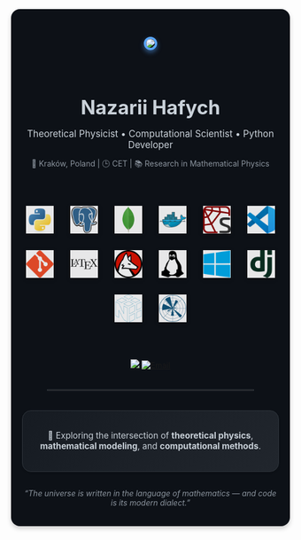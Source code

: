 <div align="center" style="max-width: 800px; margin: 0 auto; padding: 20px; background-color: #0D1117; border-radius: 16px; box-shadow: 0 4px 8px rgba(0, 0, 0, 0.2);">
  <!-- Animated circular avatar with shadow -->
  <img src="https://wp.gorky.media/wp-content/uploads/2019/02/tenor-2.gif" 
       width="200" 
       style="border-radius: 50%; border: 4px solid #58A6FF; margin: 30px 0; box-shadow: 0 4px 8px rgba(88, 166, 255, 0.5);" />

  <h1 style="color: #C9D1D9; font-size: 2.5em; margin-bottom: 10px;">Nazarii Hafych</h1>
  <p style="font-size: 1.2em; color: #C9D1D9; margin-bottom: 5px;">
    Theoretical Physicist • Computational Scientist • Python Developer
  </p>
  <p style="color: #8B949E; font-size: 1em; margin-bottom: 20px;">
    📍 Kraków, Poland | 🕒 CET | 📚 Research in Mathematical Physics
  </p>

  <br>

  <div style="display: flex; flex-wrap: wrap; justify-content: center; gap: 30px; margin: 25px 0; opacity: 0.9;">
  <img src="https://raw.githubusercontent.com/devicons/devicon/master/icons/python/python-original.svg" 
       alt="Python" width="50" height="50" style="filter: drop-shadow(0 2px 4px rgba(0,0,0,0.3));" />
  <img src="https://raw.githubusercontent.com/devicons/devicon/master/icons/postgresql/postgresql-original.svg" 
       alt="PostgreSQL" width="50" height="50" style="filter: drop-shadow(0 2px 4px rgba(0,0,0,0.3));" />
  <img src="https://raw.githubusercontent.com/devicons/devicon/master/icons/mongodb/mongodb-original.svg" 
       alt="MongoDB" width="50" height="50" style="filter: drop-shadow(0 2px 4px rgba(0,0,0,0.3));" />
  <img src="https://raw.githubusercontent.com/devicons/devicon/master/icons/docker/docker-original.svg" 
       alt="Docker" width="50" height="50" style="filter: drop-shadow(0 2px 4px rgba(0,0,0,0.3));" />
  <img src="https://raw.githubusercontent.com/devicons/devicon/master/icons/spyder/spyder-original.svg" 
       alt="Spyder" width="50" height="50" style="filter: drop-shadow(0 2px 4px rgba(0,0,0,0.3));" />
  <img src="https://raw.githubusercontent.com/devicons/devicon/master/icons/vscode/vscode-original.svg" 
       alt="VS Code" width="50" height="50" style="filter: drop-shadow(0 2px 4px rgba(0,0,0,0.3));" />
  <img src="https://raw.githubusercontent.com/devicons/devicon/master/icons/git/git-original.svg" 
       alt="Git" width="50" height="50" style="filter: drop-shadow(0 2px 4px rgba(0,0,0,0.3));" />
  <img src="https://raw.githubusercontent.com/devicons/devicon/master/icons/latex/latex-original.svg" 
       alt="LaTeX" width="50" height="50" style="filter: drop-shadow(0 2px 4px rgba(0,0,0,0.3));" />
  <img src="https://raw.githubusercontent.com/devicons/devicon/master/icons/wolfram/wolfram-original.svg" 
       alt="Mathematica" width="50" height="50" style="filter: drop-shadow(0 2px 4px rgba(0,0,0,0.3));" />
  <img src="https://raw.githubusercontent.com/devicons/devicon/master/icons/linux/linux-plain.svg" 
       alt="linux" width="50" height="50" style="filter: drop-shadow(0 2px 4px rgba(0,0,0,0.3));" />
  <img src="https://raw.githubusercontent.com/devicons/devicon/master/icons/windows8/windows8-original.svg" 
       alt="Windows 11" width="50" height="50" style="filter: drop-shadow(0 2px 4px rgba(0,0,0,0.3));" />
  <img src="https://raw.githubusercontent.com/devicons/devicon/master/icons/django/django-plain.svg" 
       alt="Django" width="50" height="50" style="filter: drop-shadow(0 2px 4px rgba(0,0,0,0.3));" />
  <img src="https://raw.githubusercontent.com/devicons/devicon/master/icons/numpy/numpy-line.svg" 
       alt="Numpy" width="50" height="50" style="filter: drop-shadow(0 2px 4px rgba(0,0,0,0.3));" />
  <img src="https://raw.githubusercontent.com/devicons/devicon/master/icons/matplotlib/matplotlib-plain.svg" 
       alt="Matplotlib" width="50" height="50" style="filter: drop-shadow(0 2px 4px rgba(0,0,0,0.3));" />
  </div>

  <br>

  <div style="margin: 25px 0;">
    <a href="https://t.me/science_code" target="_blank" style="text-decoration: none;">
      <img src="https://img.shields.io/badge/_Telegram-26A5E4?logo=telegram&logoColor=white&style=for-the-badge" 
           style="transition: transform 0.3s;" 
           onmouseover="this.style.transform='scale(1.05)';" 
           onmouseout="this.style.transform='scale(1)';" />
    <a href="mailto:nazariihafych@gmail.com" target="_blank" rel="noopener">
  <img src="https://img.shields.io/badge/Email-D14836?logo=gmail&logoColor=white&style=for-the-badge" alt="Email" />
  </a>
  </a>
    
  </div>

  <hr style="width: 80%; border: 1px solid #30363D; margin: 35px 0;" />

  <div style="margin-top: 35px; padding: 20px; background: linear-gradient(135deg, #161B22, #21262D); border-radius: 16px; max-width: 700px; border: 1px solid #30363D; box-shadow: 0 2px 4px rgba(0, 0, 0, 0.1);">
    <p style="color: #C9D1D9; font-size: 1.1em; text-align: center;">
      🔬 Exploring the intersection of <strong>theoretical physics</strong>, <strong>mathematical modeling</strong>, and <strong>computational methods</strong>.
    </p>
  </div>

  <p style="margin-top: 30px; font-style: italic; color: #8B949E; max-width: 650px; font-size: 1em; text-align: center;">
    “The universe is written in the language of mathematics — and code is its modern dialect.”
  </p>

</div>


